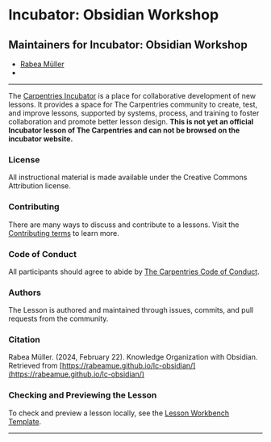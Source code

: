 # Incubator: Obsidian Workshop

## Maintainers for Incubator: Obsidian Workshop
- [Rabea Müller](https://github.com/RabeaMue)
- 

---

The [Carpentries Incubator](https://carpentries-incubator.org/) is a place for collaborative development of new lessons. It provides a space for The Carpentries community to create, test, and improve lessons, supported by systems, process, and training to foster collaboration and promote better lesson design. **This is not yet an official Incubator lesson of The Carpentries and can not be browsed on the incubator website.**

### License
All instructional material is made available under the Creative Commons Attribution license.

### Contributing
There are many ways to discuss and contribute to a lessons. Visit the [Contributing terms](https://github.com/RabeaMue/lc-obsidian/blob/main/CONTRIBUTING.md) to learn more.

### Code of Conduct
All participants should agree to abide by [The Carpentries Code of Conduct](https://docs.carpentries.org/topic_folders/policies/code-of-conduct.html).

### Authors
The Lesson is authored and maintained through issues, commits, and pull requests from the community.

### Citation
Rabea Müller. (2024, February 22). Knowledge Organization with Obsidian. Retrieved from [https://rabeamue.github.io/lc-obsidian/](https://rabeamue.github.io/lc-obsidian/)

### Checking and Previewing the Lesson
To check and preview a lesson locally, see the [Lesson Workbench Template](https://github.com/carpentries/workbench-template-md).

---
